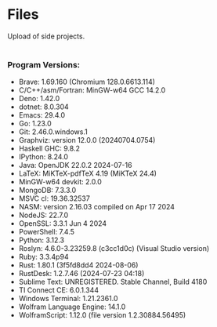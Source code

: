 # Files
Upload of side projects.
<br>
<br>

### Program Versions:

- Brave: 1.69.160 (Chromium 128.0.6613.114)
- C/C++/asm/Fortran: MinGW-w64 GCC 14.2.0
- Deno: 1.42.0
- dotnet: 8.0.304
- Emacs: 29.4.0
- Go: 1.23.0
- Git: 2.46.0.windows.1
- Graphviz: version 12.0.0 (20240704.0754)
- Haskell GHC: 9.8.2
- IPython: 8.24.0
- Java: OpenJDK 22.0.2 2024-07-16
- LaTeX: MiKTeX-pdfTeX 4.19 (MiKTeX 24.4)
- MinGW-w64 devkit: 2.0.0
- MongoDB: 7.3.3.0
- MSVC cl: 19.36.32537
- NASM: version 2.16.03 compiled on Apr 17 2024
- NodeJS: 22.7.0
- OpenSSL: 3.3.1 Jun 4 2024
- PowerShell: 7.4.5
- Python: 3.12.3
- Roslyn: 4.6.0-3.23259.8 (c3cc1d0c) (Visual Studio version)
- Ruby: 3.3.4p94
- Rust: 1.80.1 (3f5fd8dd4 2024-08-06)
- RustDesk: 1.2.7.46 (2024-07-23 04:18)
- Sublime Text: UNREGISTERED. Stable Channel, Build 4180
- TI Connect CE: 6.0.1.344
- Windows Terminal: 1.21.2361.0
- Wolfram Language Engine: 14.1.0
- WolframScript: 1.12.0 (file version 1.2.30884.56495)
